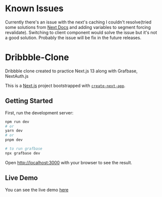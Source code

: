 # Known Issues

Currently there's an issue with the next's caching I couldn't resolve(tried some solutions from [Next Docs](https://nextjs.org/docs/app/api-reference/functions/revalidatePath) and adding variables to segment forcing revalidate). Switching to client component would solve the issue but it's not a good solution. Probably the issue will be fix in the future releases.

# Dribbble-Clone

Dribbble clone created to practice Next.js 13 along with Grafbase, NextAuth.js

This is a [Next.js](https://nextjs.org/) project bootstrapped with [`create-next-app`](https://github.com/vercel/next.js/tree/canary/packages/create-next-app).

## Getting Started

First, run the development server:

```bash
npm run dev
# or
yarn dev
# or
pnpm dev

# to run grafbase
npx grafbase dev

```

Open [http://localhost:3000](http://localhost:3000) with your browser to see the result.

## Live Demo

You can see the live demo [here](https://dribbble-clone-nu.vercel.app/)
